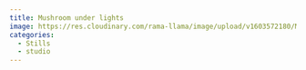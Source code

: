 ```yaml
---
title: Mushroom under lights
image: https://res.cloudinary.com/rama-llama/image/upload/v1603572180/Mushrooms_mtu77e.jpg
categories:
  - Stills
  - studio
---
```

